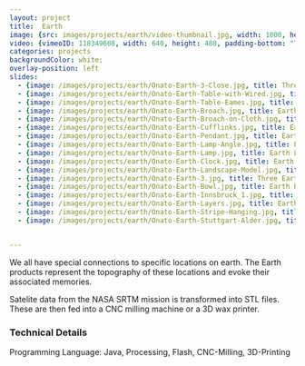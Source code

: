 ```yaml
---
layout: project
title:  Earth
image: {src: images/projects/earth/video-thumbnail.jpg, width: 1000, height: 598}
video: {vimeoID: 118349608, width: 640, height: 480, padding-bottom: "75%"}
categories: projects
backgroundColor: white;
overlay-position: left
slides:
  - {image: /images/projects/earth/Onato-Earth-3-Close.jpg, title: Three Earth Variations}
  - {image: /images/projects/earth/Onato-Earth-Table-with-Wired.jpg, title: Earth Table}
  - {image: /images/projects/earth/Onato-Earth-Table-Eames.jpg, title: Earth Table}
  - {image: /images/projects/earth/Onato-Earth-Broach.jpg, title: Earth Broach}
  - {image: /images/projects/earth/Onato-Earth-Broach-on-Cloth.jpg, title: Earth Broach}
  - {image: /images/projects/earth/Onato-Earth-Cufflinks.jpg, title: Earth Cufflinks}
  - {image: /images/projects/earth/Onato-Earth-Pendant.jpg, title: Earth Pendant}
  - {image: /images/projects/earth/Onato-Earth-Lamp-Angle.jpg, title: Earth Lamp from an Angle}
  - {image: /images/projects/earth/Onato-Earth-Lamp.jpg, title: Earth Lamp}
  - {image: /images/projects/earth/Onato-Earth-Clock.jpg, title: Earth Clock}
  - {image: /images/projects/earth/Onato-Earth-Landscape-Model.jpg, title: Earth Clock}
  - {image: /images/projects/earth/Onato-Earth-3.jpg, title: Three Earth Variations}
  - {image: /images/projects/earth/Onato-Earth-Bowl.jpg, title: Earth Pinstripe Bowl Stuttgart}
  - {image: /images/projects/earth/Onato-Earth-Innsbruck_1.jpg, title: Earth Pinstripe Bowl Innsbruck}
  - {image: /images/projects/earth/Onato-Earth-Layers.jpg, title: Earth Elevation}
  - {image: /images/projects/earth/Onato-Earth-Stripe-Hanging.jpg, title: Earth Hanging}
  - {image: /images/projects/earth/Onato-Earth-Stuttgart-Alder.jpg, title: Earth Alder}


---
```

<p>
We all have special connections to specific locations on earth. The Earth products represent the topography of these locations and evoke their associated memories.
</p>
<p>
Satelite data from the NASA SRTM mission is transformed into STL files. These are then fed into a CNC milling machine or a 3D wax printer.
</p>

### Technical Details
Programming Language: Java, Processing, Flash, CNC-Milling, 3D-Printing
